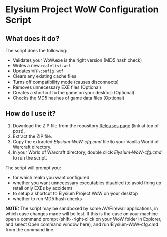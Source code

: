 # Elysium Project WoW Configuration Script

## What does it do?
The script does the following:
* Validates your WoW.exe is the right version (MD5 hash check)
* Writes a new `realmlist.wtf`
* Updates `WTF\config.wtf`
* Clears any existing cache files
* Turns off compatibility mode (causes disconnects)
* Removes unnecessary EXE files (Optional)
* Creates a shortcut to the game on your desktop (Optional)
* Checks the MD5 hashes of game data files (Optional)

## How do I use it?
1. Download the ZIP file from the repository [Releases page](https://github.com/fulzamoth/Elysium-WoW-cfg/releases) (link at top of post).
2. Extract the ZIP file.
3. Copy the extracted *Elysium-WoW-cfg.cmd* file to your Vanilla World of Warcraft directory.
4. In your World of Warcraft directory, double click *Elysium-WoW-cfg.cmd* to run the script.

The script will prompt you:
* for which realm you want configured
* whether you want unnecessary executables disabled (to avoid firing up retail only EXEs by accident)
* to setup a shortcut to Elysium Project WoW on your desktop
* whether to run MD5 hash checks

**NOTE:** The script may be sandboxed by some AV/Firewall applications, in which case changes made will be lost. If this is the case on your machine open a command prompt (shift--right-click on your WoW folder in Explorer, and select Open command window here), and run Elysium-WoW-cfg.cmd from the command line. 
